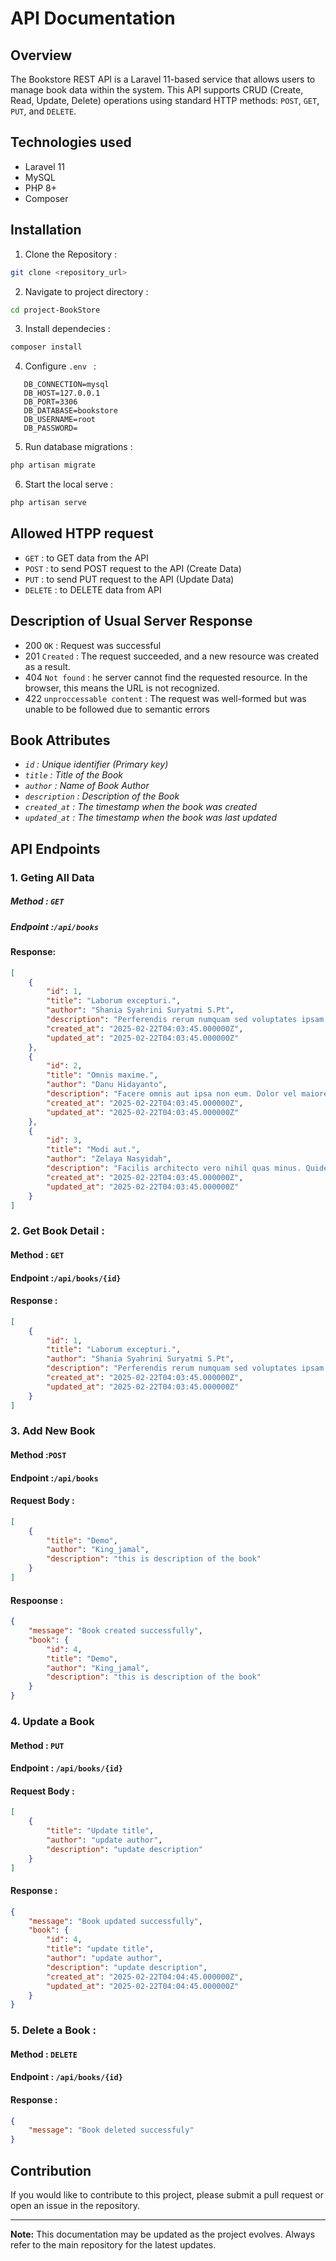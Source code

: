 # API Documentation

## Overview

The Bookstore REST API is a Laravel 11-based service that allows users to manage book data within the system. This API supports CRUD (Create, Read, Update, Delete) operations using standard HTTP methods: `POST`, `GET`, `PUT`, and `DELETE`.

## Technologies used

-   Laravel 11
-   MySQL
-   PHP 8+
-   Composer

## Installation

1. Clone the Repository :

```bash
git clone <repository_url>
```

2. Navigate to project directory :

```bash
cd project-BookStore
```

3. Install dependecies :

```bash
composer install
```

4. Configure `.env ` :

```
   DB_CONNECTION=mysql
   DB_HOST=127.0.0.1
   DB_PORT=3306
   DB_DATABASE=bookstore
   DB_USERNAME=root
   DB_PASSWORD=
```

5. Run database migrations :

```bash
php artisan migrate
```

6. Start the local serve :

```bash
php artisan serve
```

## Allowed HTPP request

-   `GET` : to GET data from the API
-   `POST` : to send POST request to the API (Create Data)
-   `PUT` : to send PUT request to the API (Update Data)
-   `DELETE` : to DELETE data from API

## Description of Usual Server Response

-   200 `OK` : Request was successful
-   201 `Created` : The request succeeded, and a new resource was created as a result.
-   404 `Not found` : he server cannot find the requested resource. In the browser, this means the URL is not recognized.
-   422 `unproccessable content` : The request was well-formed but was unable to be followed due to semantic errors

## Book Attributes

-   _`id` : Unique identifier (Primary key)_
-   _`title` : Title of the Book_
-   _`author` : Name of Book Author_
-   _`description` : Description of the Book_
-   _`created_at` : The timestamp when the book was created_
-   _`updated_at` : The timestamp when the book was last updated_

## API Endpoints

### 1. Geting All Data

##### **Method** : `GET`

##### **Endpoint** :`/api/books`

#### **Response**:

```json
[
    {
        "id": 1,
        "title": "Laborum excepturi.",
        "author": "Shania Syahrini Suryatmi S.Pt",
        "description": "Perferendis rerum numquam sed voluptates ipsam voluptatem nam aut. Rerum tempora dolorem culpa qui. Quisquam qui ex est quos id sed ut. Placeat officia unde facilis tempora ipsum. In ut qui odit perspiciatis quis saepe odio. Voluptatem accusantium quae cumque voluptates autem. Qui id id quidem voluptas est cum. Nihil quaerat porro omnis inventore nihil voluptatibus dolor. Aut est fuga beatae sit. Necessitatibus odio reprehenderit cumque labore saepe quibusdam cum. Qui ut fugiat ex eum labore non sunt. Exercitationem sed sint eos. Reiciendis est quisquam rem at possimus sunt. Cum eligendi earum debitis voluptates odit. Et illum qui est quia nihil. Sit libero rerum quam sunt. Et accusantium voluptatem ut et neque. Quia veniam voluptatem iure qui. Eligendi quidem quas repellat. Modi sunt ut qui aut. Accusantium et ut doloremque perspiciatis et. In enim voluptas cum consectetur hic. Sunt pariatur est harum recusandae nobis.",
        "created_at": "2025-02-22T04:03:45.000000Z",
        "updated_at": "2025-02-22T04:03:45.000000Z"
    },
    {
        "id": 2,
        "title": "Omnis maxime.",
        "author": "Danu Hidayanto",
        "description": "Facere omnis aut ipsa non eum. Dolor vel maiores optio rerum ducimus. Ab fugit quisquam debitis ad labore. Expedita qui temporibus tempore sed voluptatem vel id necessitatibus. Dolores ab nisi dolores enim deserunt eum. Sit architecto dolorum cupiditate praesentium autem. Occaecati dignissimos doloribus nulla corrupti libero rerum quae. Nobis optio sit non nobis. Necessitatibus quam eum ut rerum incidunt. Magni cum praesentium sit deserunt non eum nobis. Hic cum et enim harum atque. Et et ratione aut laudantium. Et cupiditate libero sint aut quis fugit et. Rerum cumque et velit pariatur. Omnis officia quas maxime dolorem omnis atque tempora non. Quidem quasi nihil dolorum consequatur corporis veniam. Enim facere molestiae rem. Est ut enim aspernatur porro dolor ab ea est. Ullam voluptas ut dolorem rerum. Possimus eos aut possimus vitae dignissimos. Esse et quae et ab modi. Perferendis est repudiandae eum sequi hic consequatur provident. Officia rerum quae qui quibusdam hic dicta est.",
        "created_at": "2025-02-22T04:03:45.000000Z",
        "updated_at": "2025-02-22T04:03:45.000000Z"
    },
    {
        "id": 3,
        "title": "Modi aut.",
        "author": "Zelaya Nasyidah",
        "description": "Facilis architecto vero nihil quas minus. Quidem voluptatem facere vitae aperiam. Sint quia consequatur non exercitationem tenetur quo. Voluptas quaerat quia qui ullam. Sunt dolores unde consequatur consectetur. Accusantium iure sunt quis qui voluptate fugit culpa. Eum qui in sapiente fugiat sapiente explicabo. Rerum est magnam voluptas rem. Non quibusdam ea et repellat nihil consequatur. Quis voluptatem rerum repellat sunt id impedit ab. Commodi quia dolores libero corrupti. Laudantium magni animi dignissimos perferendis ea in vel. Dolorum ut id velit officia soluta repellendus. Cumque recusandae ipsam ipsa et aliquam rerum sint laboriosam. Et est enim sit officia. Quisquam nobis et ut eaque provident quis aut. Ratione sequi ullam voluptatum temporibus dolorem. Odio et molestias amet cum est itaque dolor. Hic et eum hic est in aut architecto. Asperiores rerum magni est vero debitis nostrum. Facilis rem est inventore doloremque non ea nostrum.",
        "created_at": "2025-02-22T04:03:45.000000Z",
        "updated_at": "2025-02-22T04:03:45.000000Z"
    }
]
```

### 2. Get Book Detail :

#### **Method** : `GET`

#### **Endpoint** :`/api/books/{id}`

#### **Response** :

```json
[
    {
        "id": 1,
        "title": "Laborum excepturi.",
        "author": "Shania Syahrini Suryatmi S.Pt",
        "description": "Perferendis rerum numquam sed voluptates ipsam voluptatem nam aut. Rerum tempora dolorem culpa qui. Quisquam qui ex est quos id sed ut. Placeat officia unde facilis tempora ipsum. In ut qui odit perspiciatis quis saepe odio. Voluptatem accusantium quae cumque voluptates autem. Qui id id quidem voluptas est cum. Nihil quaerat porro omnis inventore nihil voluptatibus dolor. Aut est fuga beatae sit. Necessitatibus odio reprehenderit cumque labore saepe quibusdam cum. Qui ut fugiat ex eum labore non sunt. Exercitationem sed sint eos. Reiciendis est quisquam rem at possimus sunt. Cum eligendi earum debitis voluptates odit. Et illum qui est quia nihil. Sit libero rerum quam sunt. Et accusantium voluptatem ut et neque. Quia veniam voluptatem iure qui. Eligendi quidem quas repellat. Modi sunt ut qui aut. Accusantium et ut doloremque perspiciatis et. In enim voluptas cum consectetur hic. Sunt pariatur est harum recusandae nobis.",
        "created_at": "2025-02-22T04:03:45.000000Z",
        "updated_at": "2025-02-22T04:03:45.000000Z"
    }
]
```

### 3. Add New Book

#### **Method** :`POST`

#### **Endpoint** :`/api/books`

#### **Request Body** :

```json
[
    {
        "title": "Demo",
        "author": "King_jamal",
        "description": "this is description of the book"
    }
]
```

#### **Respoonse** :

```json
{
    "message": "Book created successfully",
    "book": {
        "id": 4,
        "title": "Demo",
        "author": "King_jamal",
        "description": "this is description of the book"
    }
}
```

### 4. Update a Book

#### **Method** : `PUT`

#### **Endpoint** : `/api/books/{id}`

#### **Request Body** :

```json
[
    {
        "title": "Update title",
        "author": "update author",
        "description": "update description"
    }
]
```

#### **Response** :

```json
{
    "message": "Book updated successfully",
    "book": {
        "id": 4,
        "title": "update title",
        "author": "update author",
        "description": "update description",
        "created_at": "2025-02-22T04:04:45.000000Z",
        "updated_at": "2025-02-22T04:04:45.000000Z"
    }
}
```

### 5. Delete a Book :

#### **Method** : `DELETE`

#### **Endpoint** : `/api/books/{id}`

#### **Response** :

```json
{
    "message": "Book deleted successfuly"
}
```

## Contribution

If you would like to contribute to this project, please submit a pull request or open an issue in the repository.

---

**Note:** This documentation may be updated as the project evolves. Always refer to the main repository for the latest updates.
